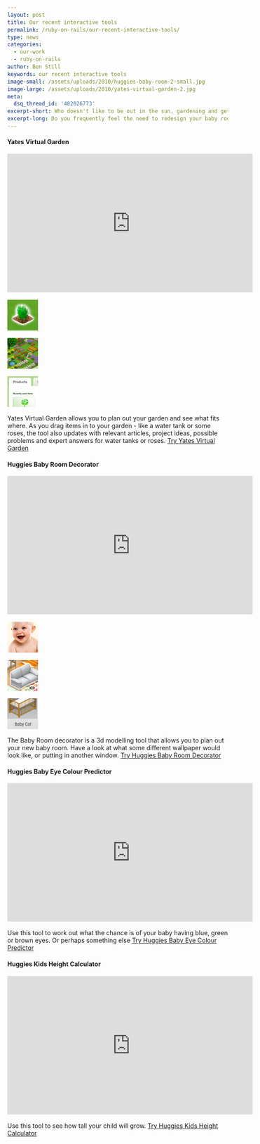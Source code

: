 ```yaml
---
layout: post
title: Our recent interactive tools
permalink: /ruby-on-rails/our-recent-interactive-tools/
type: news
categories:
  - our-work
  - ruby-on-rails
author: Ben Still
keywords: our recent interactive tools
image-small: /assets/uploads/2010/huggies-baby-room-2-small.jpg
image-large: /assets/uploads/2010/yates-virtual-garden-2.jpg
meta:
  dsq_thread_id: '482026773'
excerpt-short: Who doesn't like to be out in the sun, gardening and getting your fingers all green? Well now you can do all that from the comfort of your living room!
excerpt-long: Do you frequently feel the need to redesign your baby room or dig up your garden? Maybe you don't even have a garden? We have some top interactive tools that will help you plan what you need to do before you do it, thus saving money and inspiring creativity.
---
```


#### Yates Virtual Garden

<iframe width="560" height="315" src="https://www.youtube.com/embed/KHiiLHpYip4?rel=0" frameborder="0" allow="autoplay; encrypted-media" allowfullscreen></iframe>

[![Example 1](/assets/uploads/2010/yates-virtual-garden-1-thumb.jpg)](/assets/uploads/2010/yates-virtual-garden-1.jpg)

[![Example 2](/assets/uploads/2010/yates-virtual-garden-2-thumb.jpg)](/assets/uploads/2010/yates-virtual-garden-2.jpg)

[![Example 3](/assets/uploads/2010/yates-virtual-garden-3-thumb.jpg)](/assets/uploads/2010/yates-virtual-garden-3.jpg)

Yates Virtual Garden allows you to plan out your garden and see what fits where. As you drag items in to your garden - like a water tank or some roses, the tool also updates with relevant articles, project ideas, possible problems and expert answers for water tanks or roses. [Try Yates Virtual Garden](http://www.yates.com.au/garden-club/virtual-garden/)

#### Huggies Baby Room Decorator

<iframe width="560" height="315" src="https://www.youtube.com/embed/SpGERxD2IAo?rel=0" frameborder="0" allow="autoplay; encrypted-media" allowfullscreen></iframe>

[![Example 1](/assets/uploads/2010/huggies-baby-room-1-thumb.jpg)](/assets/uploads/2010/huggies-baby-room-1.jpg)

[![Example 2](/assets/uploads/2010/huggies-baby-room-2-thumb.jpg)](/assets/uploads/2010/huggies-baby-room-2.jpg)

[![Example 3](/assets/uploads/2010/huggies-baby-room-3-thumb.jpg)](/assets/uploads/2010/huggies-baby-room-3.jpg)

The Baby Room decorator is a 3d modelling tool that allows you to plan out your new baby room. Have a look at what some different wallpaper would look like, or putting in another window. [Try Huggies Baby Room Decorator](http://www.huggies.com.au/pregnancy/baby-nursery/baby-room-decorator)

#### Huggies Baby Eye Colour Predictor

<iframe width="560" height="315" src="https://www.youtube.com/embed/fImZMJcm89M?rel=0" frameborder="0" allow="autoplay; encrypted-media" allowfullscreen></iframe>

Use this tool to work out what the chance is of your baby having blue, green or brown eyes. Or perhaps something else [Try Huggies Baby Eye Colour Predictor](https://www.huggies.com.au/pregnancy/early-stages/eye-colour)

#### Huggies Kids Height Calculator

<iframe width="560" height="315" src="https://www.youtube.com/embed/Tcyk5f5NxU4?rel=0" frameborder="0" allow="autoplay; encrypted-media" allowfullscreen></iframe>

Use this tool to see how tall your child will grow. [Try Huggies Kids Height Calculator](https://www.huggies.com.au/pregnancy/early-stages/height)
